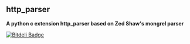 ## http_parser

**A python c extension http_parser based on Zed Shaw's mongrel parser**


[![Bitdeli Badge](https://d2weczhvl823v0.cloudfront.net/Krazylee/http_parser/trend.png)](https://bitdeli.com/free "Bitdeli Badge")

